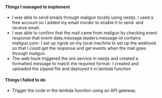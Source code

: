 
#### Things I managed to implement
- I was able to send emails through mailgun locally using nestjs. I used a free account so I added my email inorder to enable it to send  and receive email.
- I was able to confirm that the mail came from mailgun by checking event response that event-data.message.leaders.message-id contains mailgun.com- I set up ngrok on my local machine to set up the webhook so that I could get the response and get events when the mail goes through mailgun.
- The web hook triggered the sns service in nestjs and created a formatted message to match the required format- I created and uploaded the zipped file and deployed it in lambda function

#### Things I failed to do
- Trigger the code in the lambda function using an API gateway.